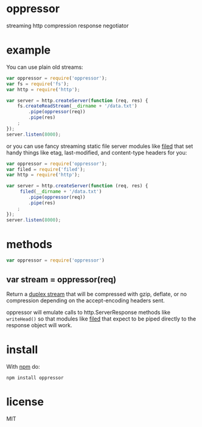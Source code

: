# oppressor

streaming http compression response negotiator

# example

You can use plain old streams:

``` js
var oppressor = require('oppressor');
var fs = require('fs');
var http = require('http');

var server = http.createServer(function (req, res) {
    fs.createReadStream(__dirname + '/data.txt')
        .pipe(oppressor(req))
        .pipe(res)
    ;
});
server.listen(8000);
```

or you can use fancy streaming static file server modules like
[filed](http://github.com/mikeal/filed) that set handy things like etag,
last-modified, and content-type headers for you:

``` js
var oppressor = require('oppressor');
var filed = require('filed');
var http = require('http');

var server = http.createServer(function (req, res) {
     filed(__dirname + '/data.txt')
        .pipe(oppressor(req))
        .pipe(res)
    ;
});
server.listen(8000);
```

# methods

``` js
var oppressor = require('oppressor')
```

## var stream = oppressor(req)

Return a [duplex stream](https://github.com/substack/stream-handbook#duplex)
that will be compressed with gzip, deflate, or no compression depending on the
accept-encoding headers sent.

oppressor will emulate calls to http.ServerResponse methods like `writeHead()`
so that modules like [filed](http://github.com/mikeal/filed) that expect to be
piped directly to the response object will work.

# install

With [npm](https://npmjs.org) do:

```
npm install oppressor
```

# license

MIT
